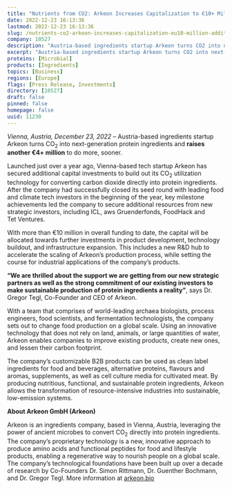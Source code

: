 ```yaml
---
title: "Nutrients from CO2: Arkeon Increases Capitalization to €10+ Million in Additional Fundraiser"
date: 2022-12-23 16:13:36
lastmod: 2022-12-23 16:13:36
slug: /nutrients-co2-arkeon-increases-capitalization-eu10-million-additional-fundraiser
company: 10527
description: "Austria-based ingredients startup Arkeon turns CO2 into next-generation protein ingredients and raises another €4+ million to do more, sooner."
excerpt: "Austria-based ingredients startup Arkeon turns CO2 into next-generation protein ingredients and raises another €4+ million to do more, sooner."
proteins: [Microbial]
products: [Ingredients]
topics: [Business]
regions: [Europe]
flags: [Press Release, Investments]
directory: [10527]
draft: false
pinned: false
homepage: false
uuid: 11230
---
```

<p><em>Vienna, Austria, December 23, 2022</em> – Austria-based ingredients startup Arkeon turns CO<sub>2</sub> into next-generation protein ingredients and <strong>raises another €4+ million</strong> to do more, sooner. </p>

<p>Launched just over a year ago, Vienna-based tech startup Arkeon has secured additional capital investments to build out its CO<sub>2</sub> utilization technology for converting carbon dioxide directly into protein ingredients. After the company had successfully closed its seed round with leading food and climate tech investors in the beginning of the year, key milestone achievements led the company to secure additional resources from new strategic investors, including ICL, aws Gruenderfonds, FoodHack and Tet Ventures. </p>

<p>With more than €10 million in overall funding to date, the capital will be allocated towards further investments in product development, technology buildout, and infrastructure expansion. This includes a new R&D hub to accelerate the scaling of Arkeon’s production process, while setting the course for industrial applications of the company’s products. </p>

<p><strong>“We are thrilled about the support we are getting from our new strategic partners as well as the strong commitment of our existing investors to make sustainable production of protein ingredients a reality”</strong>, says Dr. Gregor Tegl, Co-Founder and CEO of Arkeon. </p>

<p>With a team that comprises of world-leading archaea biologists, process engineers, food scientists, and fermentation technologists, the company sets out to change food production on a global scale. Using an innovative technology that does not rely on land, animals, or large quantities of water, Arkeon enables companies to improve existing products, create new ones, and lessen their carbon footprint. </p>

<p>The company’s customizable B2B products can be used as clean label ingredients for food and beverages, alternative proteins, flavours and aromas, supplements, as well as cell culture media for cultivated meat. By producing nutritious, functional, and sustainable protein ingredients, Arkeon allows the transformation of resource-intensive industries into sustainable, low-emission systems.</p>

<p><strong>About Arkeon GmbH (Arkeon)</strong></p>

<p>Arkeon is an ingredients company, based in Vienna, Austria, leveraging the power of ancient microbes to convert CO<sub>2</sub> directly into protein ingredients. The company’s proprietary technology is a new, innovative approach to produce amino acids and functional peptides for food and lifestyle products, enabling a regenerative way to nourish people on a global scale. The company’s technological foundations have been built up over a decade of research by Co-Founders Dr. Simon Rittmann, Dr. Guenther Bochmann, and Dr. Gregor Tegl. More information at <u><a href="https://arkeon.bio/">arkeon.bio</a></u></p>
